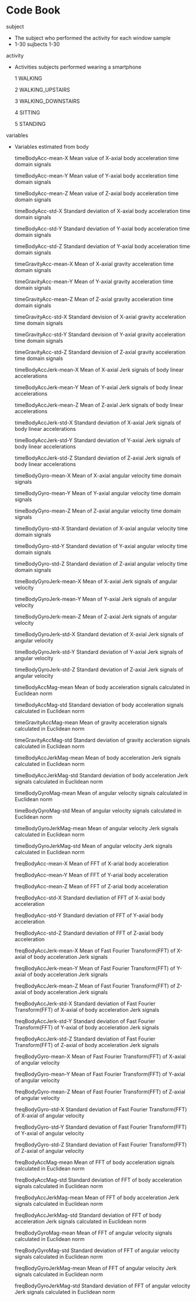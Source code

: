 Code Book
==========================


subject 
* The subject who performed the activity for each window sample
* 1-30  sujbects 1-30
  
activity
* Activities subjects performed wearing a smartphone 

  1  WALKING
  
  2  WALKING_UPSTAIRS
  
  3  WALKING_DOWNSTAIRS
  
  4  SITTING
  
  5 STANDING


variables 
* Variables estimated from body 

  timeBodyAcc-mean-X   Mean value of  X-axial body acceleration time domain signals
  
  timeBodyAcc-mean-Y   Mean value of Y-axial body acceleration time domain signals

  timeBodyAcc-mean-Z   Mean value of Z-axial body acceleration time domain signals

  timeBodyAcc-std-X    Standard deviation of X-axial body acceleration time domain signals
  
  timeBodyAcc-std-Y    Standard deviation of Y-axial body acceleration time domain signals  
  
  timeBodyAcc-std-Z    Standard deviation of Y-axial body acceleration time domain signals
  
  timeGravityAcc-mean-X   Mean of X-axial gravity acceleration time domain signals
  
  timeGravityAcc-mean-Y   Mean of Y-axial gravity acceleration time domain signals
  
  timeGravityAcc-mean-Z   Mean of Z-axial gravity acceleration time domain signals
  
  timeGravityAcc-std-X    Standard devision of X-axial gravity acceleration time domain signals 
  
  timeGravityAcc-std-Y    Standard devision of Y-axial gravity acceleration time domain signals
  
  timeGravityAcc-std-Z    Standard devision of Z-axial gravity acceleration time domain signals
  
  timeBodyAccJerk-mean-X  Mean of X-axial Jerk signals of body linear accelerations
  
  timeBodyAccJerk-mean-Y  Mean of Y-axial Jerk signals of body linear accelerations
  
  timeBodyAccJerk-mean-Z  Mean of Z-axial Jerk signals of body linear accelerations
  
  timeBodyAccJerk-std-X   Standard deviation of X-axial Jerk signals of body linear accelerations
  
  timeBodyAccJerk-std-Y   Standard deviation of Y-axial Jerk signals of body linear accelerations
  
  timeBodyAccJerk-std-Z   Standard deviation of Z-axial Jerk signals of body linear accelerations

  timeBodyGyro-mean-X     Mean of X-axial angular velocity time domain signals

  timeBodyGyro-mean-Y     Mean of Y-axial angular velocity time domain signals

  timeBodyGyro-mean-Z     Mean of Z-axial angular velocity time domain signals

  timeBodyGyro-std-X      Standard deviation of X-axial angular velocity time domain signals

  timeBodyGyro-std-Y      Standard deviation of Y-axial angular velocity time domain signals

  timeBodyGyro-std-Z      Standard deviation of  Z-axial angular velocity time domain signals

  timeBodyGyroJerk-mean-X Mean of X-axial Jerk signals of angular velocity

  timeBodyGyroJerk-mean-Y Mean of Y-axial Jerk signals of angular velocity

  timeBodyGyroJerk-mean-Z Mean of Z-axial Jerk signals of angular velocity

  timeBodyGyroJerk-std-X  Standard deviation of X-axial Jerk signals of angular velocity

  timeBodyGyroJerk-std-Y  Standard deviation of Y-axial Jerk signals of angular velocity

  timeBodyGyroJerk-std-Z  Standard deviation of Z-axial Jerk signals of angular velocity

  timeBodyAccMag-mean     Mean of body acceleration signals calculated in Euclidean norm

  timeBodyAccMag-std      Standard deviation of body acceleration signals calculated in Euclidean norm

  timeGravityAccMag-mean  Mean of gravity acceleration signals calculated in Euclidean norm

  timeGravityAccMag-std   Standard deviation of gravity accleration signals calculated in Euclidean norm

  timeBodyAccJerkMag-mean Mean of body acceleration Jerk signals calculated in Euclidean norm

  timeBodyAccJerkMag-std  Standard deviation of body acceleration Jerk signals calculated in Euclidean norm

  timeBodyGyroMag-mean    Mean of angular velocity signals calculated in Euclidean norm

  timeBodyGyroMag-std     Mean of angular velocity signals calculated in Euclidean norm

  timeBodyGyroJerkMag-mean Mean of angular velocity Jerk signals calculated in Euclidean norm

  timeBodyGyroJerkMag-std Mean of angular velocity Jerk signals calculated in Euclidean norm

  freqBodyAcc-mean-X      Mean of FFT of X-arial body acceleration

  freqBodyAcc-mean-Y      Mean of FFT of Y-arial body acceleration

  freqBodyAcc-mean-Z      Mean of FFT of Z-arial body acceleration

  freqBodyAcc-std-X       Standard devliation of FFT of X-axial body acceleration

  freqBodyAcc-std-Y       Standard deviation of FFT of Y-axial body acceleration

  freqBodyAcc-std-Z       Standard deviation of FFT of Z-axial body acceleration

  freqBodyAccJerk-mean-X  Mean of Fast Fourier Transform(FFT) of X-axial of body acceleration Jerk signals

  freqBodyAccJerk-mean-Y  Mean of Fast Fourier Transform(FFT) of Y-axial of body acceleration Jerk signals

  freqBodyAccJerk-mean-Z  Mean of Fast Fourier Transform(FFT) of Z-axial of body acceleration Jerk signals

  freqBodyAccJerk-std-X   Standard deviation of Fast Fourier Transform(FFT) of X-axial of body acceleration Jerk signals

  freqBodyAccJerk-std-Y   Standard deviation of Fast Fourier Transform(FFT) of Y-axial of body acceleration Jerk signals

  freqBodyAccJerk-std-Z   Standard deviation of Fast Fourier Transform(FFT) of Z-axial of body acceleration Jerk signals

  freqBodyGyro-mean-X     Mean of Fast Fourier Transform(FFT) of X-axial of angular velocity

  freqBodyGyro-mean-Y     Mean of Fast Fourier Transform(FFT) of Y-axial of angular velocity

  freqBodyGyro-mean-Z     Mean of Fast Fourier Transform(FFT) of Z-axial of angular velocity

  freqBodyGyro-std-X      Standard deviation of Fast Fourier Transform(FFT) of X-axial of angular velocity

  freqBodyGyro-std-Y      Standard deviation of Fast Fourier Transform(FFT) of Y-axial of angular velocity

  freqBodyGyro-std-Z      Standard deviation of Fast Fourier Transform(FFT) of Z-axial of angular velocity

  freqBodyAccMag-mean     Mean of FFT of body acceleration signals calculated in Euclidean norm

  freqBodyAccMag-std      Standard deviation of FFT of body acceleration signals calculated in Euclidean norm

  freqBodyAccJerkMag-mean Mean of FFT of body acceleration Jerk signals calculated in Euclidean norm

  freqBodyAccJerkMag-std  Standard deviation of FFT of body acceleration Jerk signals calculated in Euclidean norm

  freqBodyGyroMag-mean    Mean of FFT of angular velocity signals calculated in Euclidean norm
  
  freqBodyGyroMag-std     Standard deviation of FFT of angular velocity signals calculated in Euclidean norm
  
  freqBodyGyroJerkMag-mean Mean of FFT of angular velocity Jerk signals calculated in Euclidean norm
  
  freqBodyGyroJerkMag-std Standard deviation of FFT of angular velocity Jerk signals calculated in Euclidean norm

